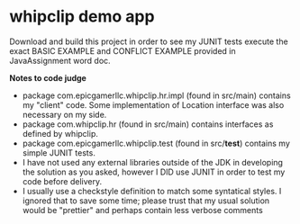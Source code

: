 # whipclip demo app

Download and build this project in order to see my JUNIT tests execute the exact BASIC EXAMPLE and CONFLICT EXAMPLE provided in JavaAssignment word doc.

**Notes to code judge**

- package com.epicgamerllc.whipclip.hr.impl (found in src/main) contains my "client" code. Some implementation of Location interface was also necessary on my side.
- package com.whipclip.hr (found in src/main) contains interfaces as defined by whipclip.
- package com.epicgamerllc.whipclip.test (found in src/**test**) contains my simple JUNIT tests.
- I have not used any external libraries outside of the JDK in developing the solution as you asked, however I DID use JUNIT in order to test my code before delivery.
- I usually use a checkstyle definition to match some syntatical styles. I ignored that to save some time; please trust that my usual solution would be "prettier" and perhaps contain less verbose comments